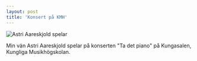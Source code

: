 ```yaml
---
layout: post
title: 'Konsert på KMH'
---
```


<img src="{{ site.github.url }}/assets/img/astri-aareskjold-kungliga-musikhogskolan/20190304-IMG_1071-compressed.jpg" alt="Astri Aareskjold spelar" class="image">

Min vän Astri Aareskjold spelar på konserten "Ta det piano" på Kungasalen, Kungliga Musikhögskolan.
